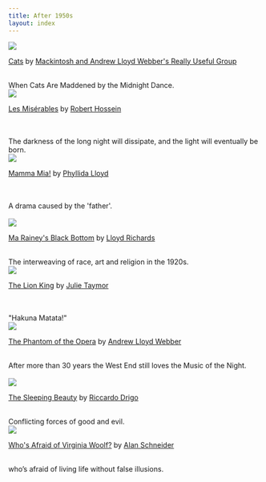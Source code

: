 ```yaml
---
title: After 1950s
layout: index
---
```


<div id = "gallery">
  <div class="grid_cell">
    <img src="https://upload.wikimedia.org/wikipedia/commons/thumb/b/b9/Cats_the_Musical_in_London_1999_%2814%29.jpg/1600px-Cats_the_Musical_in_London_1999_%2814%29.jpg" class="gallery_thumb"><br>
    <p class="caption"><a href="http://127.0.0.1:4000/exhibits/opera_and_musicals/cats.html">Cats</a> by <a href="https://en.wikipedia.org/wiki/Really_Useful_Group">Mackintosh and Andrew Lloyd Webber's Really Useful Group</a></p><br>
    When Cats Are Maddened by the Midnight Dance.
  </div>

  <div class="grid_cell">    
    <img src="https://upload.wikimedia.org/wikipedia/commons/1/13/Les_Miserables_%2829715636001%29.jpg" class="gallery_thumb"><br>
    <p class="caption"><a href="http://127.0.0.1:4000/exhibits/opera_and_musicals/les_mis%C3%A9rables.html">Les Misérables</a> by <a href="https://en.wikipedia.org/wiki/Robert_Hossein">Robert Hossein</a></p><br>
    <br>
    The darkness of the long night will dissipate, and the light will eventually be born.
  </div>

  <div class="grid_cell">    
    <img src="https://upload.wikimedia.org/wikipedia/commons/thumb/7/71/Mamma_Mia%21_Mexico.JPG/1600px-Mamma_Mia%21_Mexico.JPG" class="gallery_thumb"><br>
    <p class="caption"><a href="http://127.0.0.1:4000/exhibits/opera_and_musicals/mamma_mia.html">Mamma Mia!</a> by <a href="https://en.wikipedia.org/wiki/Phyllida_Lloyd">Phyllida Lloyd</a></p><br>
    <br>
    A drama caused by the 'father'.
  </div>
</div>
<br>
<div id = "gallery">  
  <div class="grid_cell">    
    <img src="https://upload.wikimedia.org/wikipedia/commons/2/21/Ma%27_Rainey%27s_Black_Bottom_2009.jpg" class="gallery_thumb"><br>
    <p class="caption"><a href="http://127.0.0.1:4000/exhibits/plays/Ma%20Rainey's%20Black%20Bottom.html">Ma Rainey's Black Bottom</a> by <a href="https://en.wikipedia.org/wiki/Lloyd_Richards">Lloyd Richards</a></p><br>
    The interweaving of race, art and religion in the 1920s.
  </div>
  
  <div class="grid_cell">    
    <img src="https://upload.wikimedia.org/wikipedia/commons/thumb/1/1c/Lyceum_Theatre_-_Wellington_Street%2C_London_-_The_Lion_King_%286447076293%29.jpg/1600px-Lyceum_Theatre_-_Wellington_Street%2C_London_-_The_Lion_King_%286447076293%29.jpg" class="gallery_thumb"><br>
    <p class="caption"><a href="http://127.0.0.1:4000/exhibits/opera_and_musicals/the_lion_king.html">The Lion King</a> by <a href="https://www.britannica.com/biography/Julie-Taymor">Julie Taymor</a></p><br>
    <br>
    "Hakuna Matata!"
  </div>

  <div class="grid_cell">    
    <img src="https://upload.wikimedia.org/wikipedia/commons/a/a9/The_Phantom_of_the_Opera_Mask.jpg" class="gallery_thumb"><br>
    <p class="caption"><a href="http://127.0.0.1:4000/exhibits/opera_and_musicals/the_phantom_of_the_opera.html">The Phantom of the Opera</a> by <a href="https://www.britannica.com/biography/Andrew-Lloyd-Webber-Baron-Lloyd-Webber-of-Sydmonton">Andrew Lloyd Webber</a></p><br>
    After more than 30 years the West End still loves the Music of the Night.
  </div>
</div>
<br>
<div id = "gallery">  
  <div class="grid_cell">    
    <img src="https://upload.wikimedia.org/wikipedia/commons/e/ee/Fumi_Kaneko_e_Federico_Bonelli_-_The_Sleeping_Beauty.png" class="gallery_thumb"><br>
    <p class="caption"><a href="http://127.0.0.1:4000/exhibits/dance/the_sleeping_beauty.html">The Sleeping Beauty</a> by <a href="https://en.wikipedia.org/wiki/Riccardo_Drigo">Riccardo Drigo</a></p><br>
    Conflicting forces of good and evil.
    <br>
  </div>

  <div class="grid_cell">    
    <img src="https://upload.wikimedia.org/wikipedia/commons/4/41/Who%27s_Afraid_of_Virgina_Woolf%3F_%2816207227022%29.jpg" class="gallery_thumb"><br>
    <p class="caption"><a href="http://127.0.0.1:4000/exhibits/plays/who's%20afraid%20of%20Virginia%20woolf.html">Who's Afraid of Virginia Woolf?</a> by <a href="https://en.wikipedia.org/wiki/Alan_Schneider">Alan Schneider</a></p><br>
    who’s afraid of living life without false illusions.
  </div>
</div>